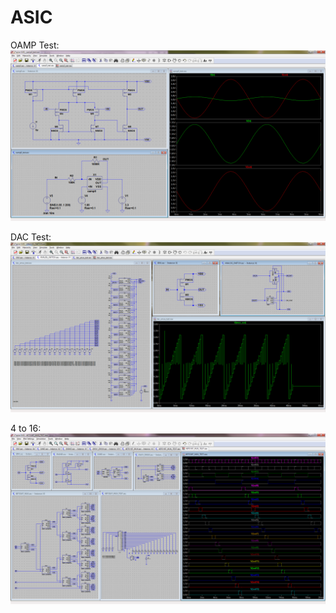 # ASIC

OAMP Test:
![Screen Shot](https://raw.githubusercontent.com/SimeonSimeonovIvanov/ASIC/master/Images/oamp0_test.png)<br>

DAC Test:
![Screen Shot](https://github.com/SimeonSimeonovIvanov/ASIC/blob/master/Images/dac_amux_test.png)<br>

4 to 16:
![Screen Shot](https://github.com/SimeonSimeonovIvanov/ASIC/blob/master/Images/4BTO16T_MUX_TEST.png)<br>
